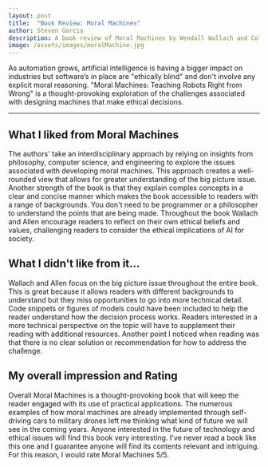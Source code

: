 ```yaml
---
layout: post
title:  "Book Review: Moral Machines"
author: Steven Garcia
description: A book review of Moral Machines by Wendall Wallach and Colin Allen
image: /assets/images/moralMachine.jpg
---
```



As automation grows, artificial intelligence is having a bigger impact on industries but software’s in place are "ethically blind" and don't involve any explicit moral reasoning.
"Moral Machines: Teaching Robots Right from Wrong" is a thought-provoking exploration of the challenges associated with designing machines that make ethical decisions. 

---
## What I liked from Moral Machines
The authors' take an interdisciplinary approach by relying on insights from philosophy, computer science, and engineering to explore the issues associated with developing moral machines. This approach creates a well-rounded view that allows for greater understanding of the big picture issue. Another strength of the book is that they explain complex concepts in a clear and concise manner which makes the book accessible to readers with a range of backgrounds. You don't need to be programmer or a philosopher to understand the points that are being made. Throughout the book Wallach and Allen encourage readers to reflect on their own ethical beliefs and values, challenging readers to consider the ethical implications of AI for society.   

## What I didn't like from it... 
Wallach and Allen focus on the big picture issue throughout the entire book. This is great because it allows readers with different backgrounds to understand but they miss opportunities to go into more technical detail. Code snippets or figures of models could have been included to help the reader understand how the decision process works. Readers interested in a more technical perspective on the topic will have to supplement their reading with additional resources. Another point I noticed when reading was that there is no clear solution or recommendation for how to address the challenge. 

## My overall impression and Rating
Overall Moral Machines is a thought-provoking book that will keep the reader engaged with its use of practical applications. The numerous examples of how moral machines are already implemented through self-driving cars to military drones left me thinking what kind of future we will see in the coming years.  Anyone interested in the future of technology and ethical issues will find this book very interesting. I've never read a book like this one and I guarantee anyone will find its contents relevant and intriguing. For this reason, I would rate Moral Machines 5/5. 